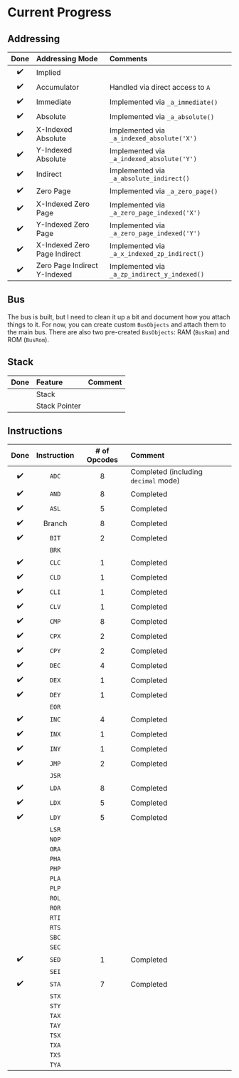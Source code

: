 # Current Progress

## Addressing

| Done | Addressing Mode | Comments |
|:-:|:--|:--|
| :heavy_check_mark: | Implied |  |
| :heavy_check_mark: | Accumulator | Handled via direct access to `A` |
| :heavy_check_mark: | Immediate | Implemented via `_a_immediate()` |
| :heavy_check_mark: | Absolute | Implemented via `_a_absolute()` |
| :heavy_check_mark: | X-Indexed Absolute | Implemented via `_a_indexed_absolute('X')` |
| :heavy_check_mark: | Y-Indexed Absolute | Implemented via `_a_indexed_absolute('Y')` |
| :heavy_check_mark: | Indirect | Implemented via `_a_absolute_indirect()` |
| :heavy_check_mark: | Zero Page | Implemented via `_a_zero_page()` |
| :heavy_check_mark: | X-Indexed Zero Page | Implemented via `_a_zero_page_indexed('X')` |
| :heavy_check_mark: | Y-Indexed Zero Page | Implemented via `_a_zero_page_indexed('Y')` |
| :heavy_check_mark: | X-Indexed Zero Page Indirect | Implemented via `_a_x_indexed_zp_indirect()` |
| :heavy_check_mark: | Zero Page Indirect Y-Indexed | Implemented via `_a_zp_indirect_y_indexed()` |

## Bus

The bus is built, but I need to clean it up a bit and document how you attach things to it.  For now, you can create custom `BusObjects` and attach them to the main bus.  There are also two pre-created `BusObjects`: RAM (`BusRam`) and ROM (`BusRom`).

## Stack

| Done | Feature | Comment |
|:-:|:--|:--|
| | Stack | |
| | Stack Pointer | |

## Instructions

| Done | Instruction | # of Opcodes | Comment |
|:-:|:-:|:-:|:--|
| :heavy_check_mark: | `ADC` | 8 | Completed (including `decimal` mode) |
| :heavy_check_mark: | `AND` | 8 | Completed |
| :heavy_check_mark: | `ASL` | 5 | Completed |
| :heavy_check_mark: | Branch | 8 | Completed |
| :heavy_check_mark: | `BIT` | 2 | Completed |
|   | `BRK` | |
| :heavy_check_mark: | `CLC` | 1 | Completed |
| :heavy_check_mark: | `CLD` | 1 | Completed |
| :heavy_check_mark: | `CLI` | 1 | Completed |
| :heavy_check_mark: | `CLV` | 1 | Completed |
| :heavy_check_mark: | `CMP` | 8 | Completed |
| :heavy_check_mark: | `CPX` | 2 | Completed |
| :heavy_check_mark: | `CPY` | 2 | Completed |
| :heavy_check_mark: | `DEC` | 4 | Completed |
| :heavy_check_mark: | `DEX` | 1 | Completed |
| :heavy_check_mark: | `DEY` | 1 | Completed |
|   | `EOR` | |
| :heavy_check_mark: | `INC` | 4 | Completed |
| :heavy_check_mark: | `INX` | 1 | Completed |
| :heavy_check_mark: | `INY` | 1 | Completed |
| :heavy_check_mark: | `JMP` | 2 | Completed |
|   | `JSR` | | |
| :heavy_check_mark: | `LDA` | 8 | Completed |
| :heavy_check_mark: | `LDX` | 5 | Completed |
| :heavy_check_mark: | `LDY` | 5 | Completed |
|   | `LSR` | | |
|   | `NOP` | | |
|   | `ORA` | | |
|   | `PHA` | | |
|   | `PHP` | | |
|   | `PLA` | | |
|   | `PLP` | | |
|   | `ROL` | | |
|   | `ROR` | | |
|   | `RTI` | | |
|   | `RTS` | | |
|   | `SBC` | | |
|   | `SEC` | | |
| :heavy_check_mark: | `SED` | 1 | Completed |
|   | `SEI` | | |
| :heavy_check_mark: | `STA` | 7 | Completed |
|   | `STX` | | |
|   | `STY` | | |
|   | `TAX` | | |
|   | `TAY` | | |
|   | `TSX` | | |
|   | `TXA` | | |
|   | `TXS` | | |
|   | `TYA` | | |